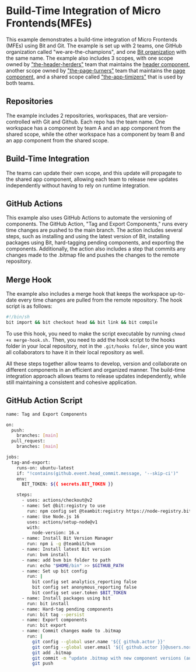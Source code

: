 # Build-Time Integration of Micro Frontends(MFEs)

This example demonstrates a build-time integration of Micro Frontends (MFEs) using Bit and Git. The example is set up with 2 teams, one GitHub organization called "we-are-the-champions", and one [Bit organization](https://bit.cloud/we-are-the-champions) with the same name. The example also includes 3 scopes, with one scope owned by ["the-header-herders"](https://bit.cloud/we-are-the-champions/the-header-herders) team that maintains the [header component](https://bit.cloud/we-are-the-champions/the-header-herders/header), another scope owned by ["the-page-turners"](https://bit.cloud/we-are-the-champions/the-page-turners) team that maintains the [page component](https://bit.cloud/we-are-the-champions/the-page-turners/best-page-forever), and a shared scope called ["the-app-timizers"](https://bit.cloud/we-are-the-champions/the-app-timizers/) that is used by both teams.

## Repositories

The example includes 2 repositories, workspaces, that are version-controlled with Git and Github. Each repo has the team name. One workspace has a component by team A and an app component from the shared scope, while the other workspace has a component by team B and an app component from the shared scope.

## Build-Time Integration

The teams can update their own scope, and this update will propagate to the shared app component, allowing each team to release new updates independently without having to rely on runtime integration.

## GitHub Actions

This example also uses GitHub Actions to automate the versioning of components. The GitHub Action, "Tag and Export Components," runs every time changes are pushed to the main branch. The action includes several steps, such as installing and using the latest version of Bit, installing packages using Bit, hard-tagging pending components, and exporting the components. Additionally, the action also includes a step that commits any changes made to the .bitmap file and pushes the changes to the remote repository.

## Merge Hook

The example also includes a merge hook that keeps the workspace up-to-date every time changes are pulled from the remote repository. The hook script is as follows:

``` bash
#!/bin/sh
bit import && bit checkout head && bit link && bit compile
```

To use this hook, you need to make the script executable by running `chmod +x merge-hook.sh.`
Then, you need to add the hook script to the hooks folder in your local repository, not in the `.git/hooks folder`, since you want all collaborators to have it in their local repository as well.

All these steps together allow teams to develop, version and collaborate on different components in an efficient and organized manner. The build-time integration approach allows teams to release updates independently, while still maintaining a consistent and cohesive application.

## GitHub Action Script

``` bash
name: Tag and Export Components

on:
  push:
    branches: [main]
  pull_request:
    branches: [main]

jobs:
  tag-and-export:
    runs-on: ubuntu-latest
    if: "!contains(github.event.head_commit.message, '--skip-ci')"
    env:
      BIT_TOKEN: ${{ secrets.BIT_TOKEN }}

    steps:
      - uses: actions/checkout@v2
      - name: Set @bit:registry to use
        run: npm config set @teambit:registry https://node-registry.bit.cloud
      - name: Use Node.js 16
        uses: actions/setup-node@v1
        with:
          node-version: 16.x
      - name: Install Bit Version Manager
        run: npm i -g @teambit/bvm
      - name: Install latest Bit version
        run: bvm install
      - name: add bvm bin folder to path
        run: echo "$HOME/bin" >> $GITHUB_PATH
      - name: Set up bit config
        run: |
          bit config set analytics_reporting false
          bit config set anonymous_reporting false
          bit config set user.token $BIT_TOKEN
      - name: Install packages using bit
        run: bit install
      - name: Hard-tag pending components
        run: bit tag --persist
      - name: Export components
        run: bit export
      - name: Commit changes made to .bitmap
        run: |
          git config --global user.name '${{ github.actor }}'
          git config --global user.email '${{ github.actor }}@users.noreply.github.com'
          git add .bitmap
          git commit -m "update .bitmap with new component versions (automated). --skip-ci"
          git push

```
